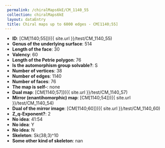 ```yaml
--- 
 permalink: /chiralMaps6kE/CM_1140_55 
 collection: chiralMaps6kE
 layout: dataEntry
 title: Chiral maps up to 6000 edges - CM[1140;55]
---
```


- **ID**: [CM[1140;55]]({{ site.url }}/test/CM_1140_55)
- **Genus of the underlying surface**: 514
- **Length of the face**: 30
- **Valency**: 60
- **Length of the Petrie polygon**: 76
- **Is the automorphism group solvable?**: S
- **Number of vertices**: 38
- **Number of edges**: 1140
- **Number of faces**: 76
- **The map is self-**: none
- **Dual map**: [CM[1140;57]]({{ site.url }}/test/CM_1140_57)
- **Mirror (enantihomorphic) map**: [CM[1140;54]]({{ site.url }}/test/CM_1140_54)
- **Dual of the mirror image**: [CM[1140;60]]({{ site.url }}/test/CM_1140_60)
- **Z_q-Exponent?**: 2
- **No idea**:  41:54
- **No idea**: Y
- **No idea**: N
- **Skeleton**: Sk(38;3)^10
- **Some other kind of skeleton**: nan
